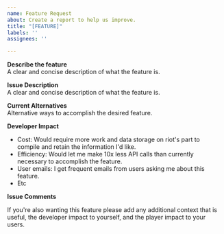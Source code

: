 ```yaml
---
name: Feature Request
about: Create a report to help us improve.
title: "[FEATURE]"
labels: ''
assignees: ''

---
```


**Describe the feature**  
A clear and concise description of what the feature is.

**Issue Description**  
A clear and concise description of what the feature is.

**Current Alternatives**  
Alternative ways to accomplish the desired feature.

**Developer Impact**
<!-- Describe how this affects you as a developer. -->
* Cost: Would require more work and data storage on riot's part to compile and retain the information I'd like.
* Efficiency: Would let me make 10x less API calls than currently necessary to accomplish the feature.
* User emails: I get frequent emails from users asking me about this feature.
* Etc

**Issue Comments**
<!-- Might want to leave this as instructions for any replies to your issue -->
If you're also wanting this feature please add any additional context that is useful, the developer impact to yourself, and the player impact to your users.
